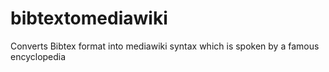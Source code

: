 # bibtextomediawiki
Converts Bibtex format into mediawiki syntax which is spoken by a famous encyclopedia 
